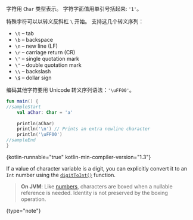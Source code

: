 [//]: # (title: 字符)

字符用 `Char` 类型表示。 字符字面值用单引号括起来: `'1'`。

特殊字符可以以转义反斜杠 `\` 开始。
支持这几个转义序列： 

* `\t` – tab
* `\b` – backspace
* `\n` – new line (LF)
* `\r` – carriage return (CR)
* `\'` – single quotation mark
* `\"` – double quotation mark
* `\\` – backslash
* `\$` – dollar sign

编码其他字符要用 Unicode 转义序列语法：`'\uFF00'`。

```kotlin
fun main() {
//sampleStart
    val aChar: Char = 'a'
 
    println(aChar)
    println('\n') // Prints an extra newline character
    println('\uFF00')
//sampleEnd
}
```
{kotlin-runnable="true" kotlin-min-compiler-version="1.3"}

If a value of character variable is a digit, you can explicitly convert it to an `Int` number using the [`digitToInt()`](https://kotlinlang.org/api/latest/jvm/stdlib/kotlin.text/digit-to-int.html) function.

> **On JVM**: Like [numbers](numbers.md#jvm-平台的数字表示), characters are boxed when a nullable reference is needed.
> Identity is not preserved by the boxing operation.
>
{type="note"}